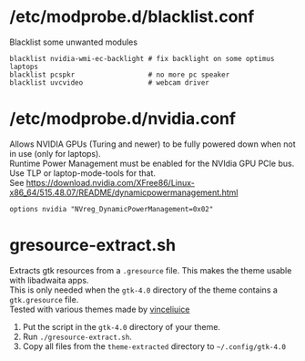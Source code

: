 # /etc/modprobe.d/blacklist.conf
Blacklist some unwanted modules
```
blacklist nvidia-wmi-ec-backlight # fix backlight on some optimus laptops
blacklist pcspkr                  # no more pc speaker
blacklist uvcvideo                # webcam driver
```

# /etc/modprobe.d/nvidia.conf
Allows NVIDIA GPUs (Turing and newer) to be fully powered down when not in use (only for laptops).  
Runtime Power Management must be enabled for the NVIdia GPU PCIe bus. Use TLP or laptop-mode-tools for that.  
See https://download.nvidia.com/XFree86/Linux-x86_64/515.48.07/README/dynamicpowermanagement.html
```
options nvidia "NVreg_DynamicPowerManagement=0x02"
```

# gresource-extract.sh
Extracts gtk resources from a `.gresource` file. This makes the theme usable with libadwaita apps.  
This is only needed when the `gtk-4.0` directory of the theme contains a `gtk.gresource` file.  
Tested with various themes made by [vinceliuice](https://github.com/vinceliuice)

1. Put the script in the `gtk-4.0` directory of your theme.
2. Run `./gresource-extract.sh`.
3. Copy all files from the `theme-extracted` directory to `~/.config/gtk-4.0`
